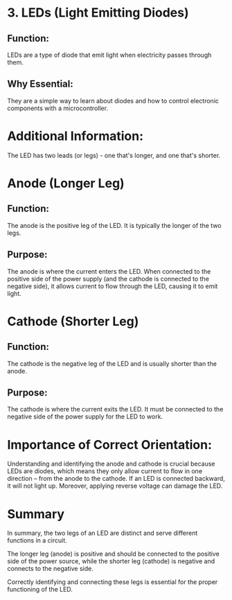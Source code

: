 # 3. LEDs (Light Emitting Diodes)

## Function:

LEDs are a type of diode that emit light when electricity passes through them.

## Why Essential:

They are a simple way to learn about diodes and how to control electronic components with a microcontroller.

# Additional Information:

The LED has two leads (or legs) - one that's longer, and one that's shorter.

# Anode (Longer Leg)

## Function:

The anode is the positive leg of the LED. It is typically the longer of the two legs.

## Purpose:

The anode is where the current enters the LED. When connected to the positive side of the power supply (and the cathode is connected to the negative side), it allows current to flow through the LED, causing it to emit light.

# Cathode (Shorter Leg)

## Function:

The cathode is the negative leg of the LED and is usually shorter than the anode.

## Purpose:

The cathode is where the current exits the LED. It must be connected to the negative side of the power supply for the LED to work.

# Importance of Correct Orientation:

Understanding and identifying the anode and cathode is crucial because LEDs are diodes, which means they only allow current to flow in one direction – from the anode to the cathode. If an LED is connected backward, it will not light up. Moreover, applying reverse voltage can damage the LED.

# Summary

In summary, the two legs of an LED are distinct and serve different functions in a circuit.

The longer leg (anode) is positive and should be connected to the positive side of the power source, while the shorter leg (cathode) is negative and connects to the negative side.

Correctly identifying and connecting these legs is essential for the proper functioning of the LED.
